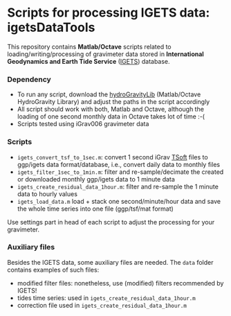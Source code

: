 Scripts for processing IGETS data: **igetsDataTools**
=====================================================
This repository contains **Matlab/Octave** scripts related to loading/writing/processing of gravimeter data stored in **International Geodynamics and
Earth Tide Service** ([IGETS](http://igets.u-strasbg.fr/data_products.php)) database.  
### Dependency
* To run any script, download the [hydroGravityLib](https://github.com/emenems/hydroGravityLib) (Matlab/Octave HydroGravity Library) and adjust the paths in the script accordingly
* All script should work with both, Matlab and Octave, although the loading of one second monthly data in Octave takes lot of time :-(  
* Scripts tested using iGrav006 gravimeter data

### Scripts
* `igets_convert_tsf_to_1sec.m`: convert 1 second iGrav [TSoft](http://seismologie.oma.be/en/downloads/tsoft) files to ggp/igets data format/database, i.e., convert daily data to monthly files  
* `igets_filter_1sec_to_1min.m`: filter and re-sample/decimate the created or downloaded monthly ggp/igets data to 1 minute data
* `igets_create_residual_data_1hour.m`: filter and re-sample the 1 minute data to hourly values
* `igets_load_data.m` load + stack one second/minute/hour data and save the whole time series into one file (ggp/tsf/mat format)  

Use settings part in head of each script to adjust the processing for your gravimeter.

### Auxiliary files
Besides the IGETS data, some auxiliary files are needed. The `data` folder contains examples of such files:
* modified filter files: nonetheless, use (modified) filters recommended by IGETS!
* tides time series: used in `igets_create_residual_data_1hour.m`
* correction file used in `igets_create_residual_data_1hour.m`
